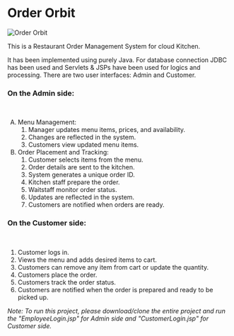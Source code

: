 <h1>Order Orbit</h1>

![Order Orbit](https://github.com/RichaBanerjee/OrderOrbit/assets/119618895/1690022e-ab84-4cb1-bd44-150cbd9654c9)

<p>
  This is a Restaurant Order Management System for cloud Kitchen.
</p>
<p>
  It has been implemented using purely Java. For database connection JDBC has been used and Servlets & JSPs have been used for logics and processing. There are two user interfaces: Admin and Customer.
</p>

<p>
  <h3>On the Admin side:</h3>
  </br>
    <ol type="A">
      <li>Menu Management:	
        <ol type="1">
        <li> Manager updates menu items, prices, and availability.</li>
        <li> Changes are reflected in the system.</li>
        <li> Customers view updated menu items.</li>
        </ol>
      </li>
      <li>Order Placement and Tracking:	
        <ol type="1">
         <li> Customer selects items from the menu.</li>
         <li> Order details are sent to the kitchen.</li>
         <li> System generates a unique order ID.</li>
         <li> Kitchen staff prepare the order.</li>
         <li> Waitstaff monitor order status.</li>
         <li> Updates are reflected in the system.</li>
         <li> Customers are notified when orders are ready.</li>
        </ol>
      </li>
    </ol>
</p>
    
<p>
  <h3>On the Customer side:</h3>
</br>
<ol type="1">
<li> Customer logs in.</li>
<li> Views the menu and adds desired items to cart.</li>
<li> Customers can remove any item from cart or update the quantity.</li>
  <li> Customers place the order.</li>
  <li> Customers track the order status.</li>
  <li> Customers are notified when the order is prepared and ready to be picked up.</li>
</ol>
</p>

<p>
<i>Note: To run this project, please download/clone the entire project and run the "EmployeeLogin.jsp" for Admin side and "CustomerLogin.jsp" for Customer side.</i>
</p>

